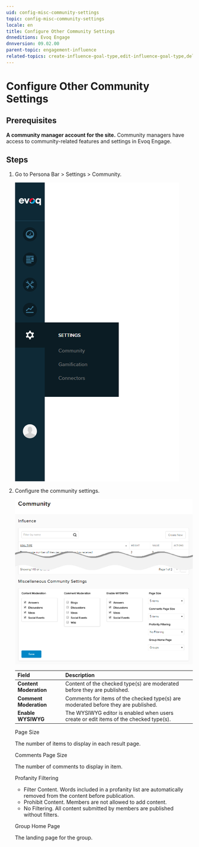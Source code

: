 ```yaml
---
uid: config-misc-community-settings
topic: config-misc-community-settings
locale: en
title: Configure Other Community Settings
dnneditions: Evoq Engage
dnnversion: 09.02.00
parent-topic: engagement-influence
related-topics: create-influence-goal-type,edit-influence-goal-type,delete-influence-goal-type
---
```


# Configure Other Community Settings

## Prerequisites

**A community manager account for the site.** Community managers have access to community-related features and settings in Evoq Engage.

## Steps

1.  Go to Persona Bar \> Settings \> Community.
    
    ![Persona Bar > Settings > Community](/images/scr-pbar-mod-Settings-E91.png)

    
2.  Configure the community settings.
    
      
    
    ![Community Influence — Miscellaneous Community Settings](/images/scr-CommunityInfluence-Misc.png)
    
      
    
    |**Field**|**Description**|
    |---|---|
    |**Content Moderation**|Content of the checked type(s) are moderated before they are published.|
    |**Comment Moderation**|Comments for items of the checked type(s) are moderated before they are published.|
    |**Enable WYSIWYG**|The WYSIWYG editor is enabled when users create or edit items of the checked type(s).|
    
    Page Size
    
    The number of items to display in each result page.
    
    Comments Page Size
    
    The number of comments to display in item.
    
    Profanity Filtering
    
    *   Filter Content. Words included in a profanity list are automatically removed from the content before publication.
    *   Prohibit Content. Members are not allowed to add content.
    *   No Filtering. All content submitted by members are published without filters.
    
    Group Home Page
    
    The landing page for the group.